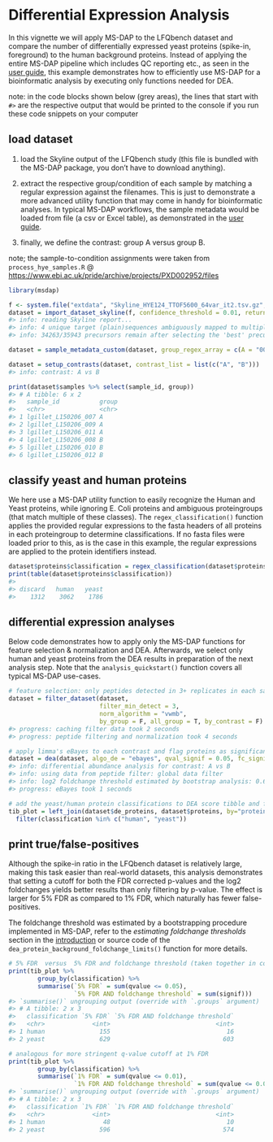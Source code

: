 
# Differential Expression Analysis

In this vignette we will apply MS-DAP to the LFQbench dataset and
compare the number of differentially expressed yeast proteins (spike-in,
foreground) to the human background proteins. Instead of applying the
entire MS-DAP pipeline which includes QC reporting etc., as seen in the
[user guide](userguide.md), this example demonstrates how to efficiently
use MS-DAP for a bioinformatic analysis by executing only functions
needed for DEA.

note: in the code blocks shown below (grey areas), the lines that start
with `#>` are the respective output that would be printed to the console
if you run these code snippets on your computer

## load dataset

1.  load the Skyline output of the LFQbench study (this file is bundled
    with the MS-DAP package, you don’t have to download anything).

2.  extract the respective group/condition of each sample by matching a
    regular expression against the filenames. This is just to
    demonstrate a more advanced utility function that may come in handy
    for bioinformatic analyses. In typical MS-DAP workflows, the sample
    metadata would be loaded from file (a csv or Excel table), as
    demonstrated in the [user guide](userguide.md).

3.  finally, we define the contrast: group A versus group B.

note; the sample-to-condition assignments were taken from
`process_hye_samples.R` @
<https://www.ebi.ac.uk/pride/archive/projects/PXD002952/files>

``` r
library(msdap)

f <- system.file("extdata", "Skyline_HYE124_TTOF5600_64var_it2.tsv.gz", package = "msdap")
dataset = import_dataset_skyline(f, confidence_threshold = 0.01, return_decoys = F, acquisition_mode = "dia")
#> info: reading Skyline report...
#> info: 4 unique target (plain)sequences ambiguously mapped to multiple proteins and thus removed. Examples; TTDVTGTIELPEGVEMVMPGDNIK, LNIISNLDCVNEVIGIR, LMDLSINK, EVDEQMLNVQNK
#> info: 34263/35943 precursors remain after selecting the 'best' precursor for each modified sequence

dataset = sample_metadata_custom(dataset, group_regex_array = c(A = "007|009|011", B = "008|010|012") )

dataset = setup_contrasts(dataset, contrast_list = list(c("A", "B")))
#> info: contrast: A vs B

print(dataset$samples %>% select(sample_id, group))
#> # A tibble: 6 x 2
#>   sample_id           group
#>   <chr>               <chr>
#> 1 lgillet_L150206_007 A    
#> 2 lgillet_L150206_009 A    
#> 3 lgillet_L150206_011 A    
#> 4 lgillet_L150206_008 B    
#> 5 lgillet_L150206_010 B    
#> 6 lgillet_L150206_012 B
```

## classify yeast and human proteins

We here use a MS-DAP utility function to easily recognize the Human and
Yeast proteins, while ignoring E. Coli proteins and ambiguous
proteingroups (that match multiple of these classes). The
`regex_classification()` function applies the provided regular
expressions to the fasta headers of all proteins in each proteingroup to
determine classifications. If no fasta files were loaded prior to this,
as is the case in this example, the regular expressions are applied to
the protein identifiers instead.

``` r
dataset$proteins$classification = regex_classification(dataset$proteins$fasta_headers, regex=c(human="_HUMA", yeast="_YEAS", discard="_ECOL"))
print(table(dataset$proteins$classification))
#> 
#> discard   human   yeast 
#>    1312    3062    1786
```

## differential expression analyses

Below code demonstrates how to apply only the MS-DAP functions for
feature selection & normalization and DEA. Afterwards, we select only
human and yeast proteins from the DEA results in preparation of the next
analysis step. Note that the `analysis_quickstart()` function covers all
typical MS-DAP use-cases.

``` r
# feature selection: only peptides detected in 3+ replicates in each sample group, then apply normalization (vwmb algorithm)
dataset = filter_dataset(dataset,
                         filter_min_detect = 3,
                         norm_algorithm = "vwmb",
                         by_group = F, all_group = T, by_contrast = F)
#> progress: caching filter data took 2 seconds
#> progress: peptide filtering and normalization took 4 seconds

# apply limma's eBayes to each contrast and flag proteins as significant at 5% FDR and foldchange larger than a threshold estimated from bootstrap analyses (specified by parameter; fc_signif=NA)
dataset = dea(dataset, algo_de = "ebayes", qval_signif = 0.05, fc_signif = NA)
#> info: differential abundance analysis for contrast: A vs B
#> info: using data from peptide filter: global data filter
#> info: log2 foldchange threshold estimated by bootstrap analysis: 0.650
#> progress: eBayes took 1 seconds

# add the yeast/human protein classifications to DEA score tibble and filter to only keep human and yeast proteins
tib_plot = left_join(dataset$de_proteins, dataset$proteins, by="protein_id") %>%
  filter(classification %in% c("human", "yeast"))
```

## print true/false-positives

Although the spike-in ratio in the LFQbench dataset is relatively large,
making this task easier than real-world datasets, this analysis
demonstrates that setting a cutoff for both the FDR corrected p-values
and the log2 foldchanges yields better results than only filtering by
p-value. The effect is larger for 5% FDR as compared to 1% FDR, which
naturally has fewer false-positives.

The foldchange threshold was estimated by a bootstrapping procedure
implemented in MS-DAP, refer to the *estimating foldchange thresholds*
section in the [introduction](intro.md) or source code of the
`dea_protein_background_foldchange_limits()` function for more details.

``` r
# 5% FDR  versus  5% FDR and foldchange threshold (taken together in column 'signif')
print(tib_plot %>% 
        group_by(classification) %>% 
        summarise(`5% FDR` = sum(qvalue <= 0.05),
                  `5% FDR AND foldchange threshold` = sum(signif)))
#> `summarise()` ungrouping output (override with `.groups` argument)
#> # A tibble: 2 x 3
#>   classification `5% FDR` `5% FDR AND foldchange threshold`
#>   <chr>             <int>                             <int>
#> 1 human               155                                16
#> 2 yeast               629                               603

# analogous for more stringent q-value cutoff at 1% FDR
print(tib_plot %>% 
        group_by(classification) %>% 
        summarise(`1% FDR` = sum(qvalue <= 0.01),
                  `1% FDR AND foldchange threshold` = sum(qvalue <= 0.01 & signif)))
#> `summarise()` ungrouping output (override with `.groups` argument)
#> # A tibble: 2 x 3
#>   classification `1% FDR` `1% FDR AND foldchange threshold`
#>   <chr>             <int>                             <int>
#> 1 human                48                                10
#> 2 yeast               596                               574
```
